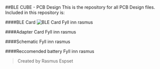 ##BLE CUBE - PCB Design
This is the repository for all PCB Design files. Included in this repository is:

####BLE Card
![BLE Card](https://raw.githubusercontent.com/blecube/PCB-Design/master/%C3%98vrige%20bilder/Utlegg%20-%203d.png)
Fyll inn rasmus


####Adapter Card
Fyll inn rasmus


####Schematic
Fyll inn rasmus


####Reccomended battery
Fyll inn rasmus




> Created by Rasmus Espset